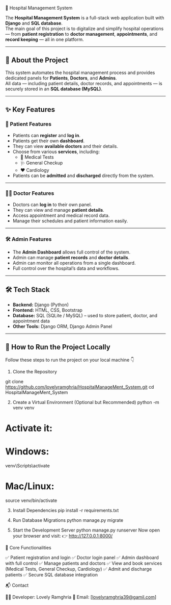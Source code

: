 
🏥 Hospital Management System

The **Hospital Management System** is a full-stack web application built with **Django** and **SQL database**.  
The main goal of this project is to digitalize and simplify hospital operations — from **patient registration** to **doctor management**, **appointments**, and **record keeping** — all in one platform.

---

## 📖 About the Project

This system automates the hospital management process and provides dedicated panels for **Patients**, **Doctors**, and **Admins**.  
All data — including patient details, doctor records, and appointments — is securely stored in an **SQL database (MySQL)**.

---

## ✨ Key Features

### 👤 Patient Features
- Patients can **register** and **log in**.
- Patients get their own **dashboard**.
- They can view **available doctors** and their details.
- Choose from various **services**, including:
  - 🧪 Medical Tests  
  - 🩺 General Checkup  
  - ❤️ Cardiology  
- Patients can be **admitted** and **discharged** directly from the system.

---

### 👨‍⚕️ Doctor Features
- Doctors can **log in** to their own panel.
- They can view and manage **patient details**.
- Access appointment and medical record data.
- Manage their schedules and patient information easily.

---

### 🛠️ Admin Features
- The **Admin Dashboard** allows full control of the system.
- Admin can manage **patient records** and **doctor details**.
- Admin can monitor all operations from a single dashboard.
- Full control over the hospital’s data and workflows.

---

## 🛠️ Tech Stack

- **Backend:** Django (Python)  
- **Frontend:** HTML, CSS, Bootstrap  
- **Database:** SQL (SQLite / MySQL) – used to store patient, doctor, and appointment data  
- **Other Tools:** Django ORM, Django Admin Panel

---

## 🚀 How to Run the Project Locally

Follow these steps to run the project on your local machine 👇

 1. Clone the Repository
 
git clone https://github.com/lovelyramghria/HospitalManageMent_System.git
cd HospitalManageMent_System

2. Create a Virtual Environment (Optional but Recommended)
python -m venv venv
# Activate it:
# Windows:
venv\Scripts\activate
# Mac/Linux:
source venv/bin/activate

3. Install Dependencies
pip install -r requirements.txt

5. Run Database Migrations
python manage.py migrate

7. Start the Development Server
python manage.py runserver
Now open your browser and visit:
👉 http://127.0.0.1:8000/


📸 Core Functionalities

✅ Patient registration and login
✅ Doctor login panel
✅ Admin dashboard with full control
✅ Manage patients and doctors
✅ View and book services (Medical Tests, General Checkup, Cardiology)
✅ Admit and discharge patients
✅ Secure SQL database integration

📬 Contact

👨‍💻 Developer: Lovely Ramghria
📧 Email: [lovelyramghria39@gamil.com]
